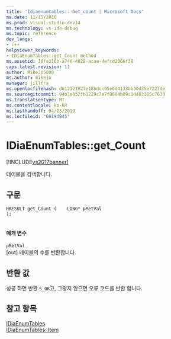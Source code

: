```yaml
---
title: 'Idiaenumtables:: Get_count | Microsoft Docs'
ms.date: 11/15/2016
ms.prod: visual-studio-dev14
ms.technology: vs-ide-debug
ms.topic: reference
dev_langs:
- C++
helpviewer_keywords:
- IDiaEnumTables::get_Count method
ms.assetid: 30fa316b-a746-4028-acae-4efcd2066f38
caps.latest.revision: 11
author: MikeJo5000
ms.author: mikejo
manager: jillfra
ms.openlocfilehash: db12121827e18bdcc95e6d4133bb30d35e7227de
ms.sourcegitcommit: 94b3a052fb1229c7e7f8804b09c1d403385c7630
ms.translationtype: MT
ms.contentlocale: ko-KR
ms.lasthandoff: 04/23/2019
ms.locfileid: "68194845"
---
```

# <a name="idiaenumtablesgetcount"></a>IDiaEnumTables::get_Count
[!INCLUDE[vs2017banner](../../includes/vs2017banner.md)]

테이블을 검색합니다.  
  
## <a name="syntax"></a>구문  
  
```cpp#  
HRESULT get_Count (    LONG* pRetVal  
);  
  
```  
  
#### <a name="parameters"></a>매개 변수  
 `pRetVal`  
 [out] 테이블의 수를 반환합니다.  
  
## <a name="return-value"></a>반환 값  
 성공 하면 반환 `S_OK`고, 그렇지 않으면 오류 코드를 반환 합니다.  
  
## <a name="see-also"></a>참고 항목  
 [IDiaEnumTables](../../debugger/debug-interface-access/idiaenumtables.md)   
 [IDiaEnumTables::Item](../../debugger/debug-interface-access/idiaenumtables-item.md)
